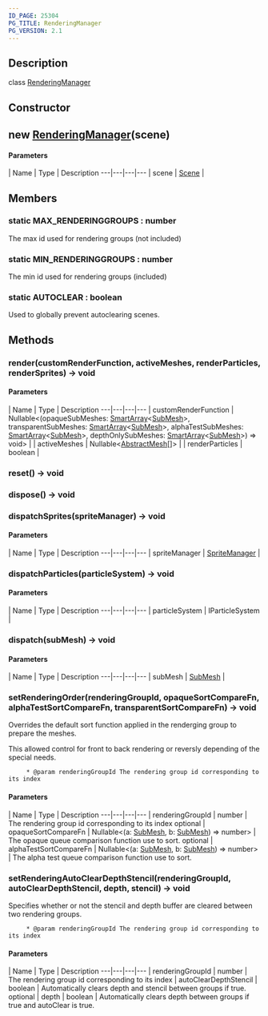 ```yaml
---
ID_PAGE: 25304
PG_TITLE: RenderingManager
PG_VERSION: 2.1
---
```

## Description

class [RenderingManager](/classes/3.1/RenderingManager)



## Constructor

## new [RenderingManager](/classes/3.1/RenderingManager)(scene)



#### Parameters
 | Name | Type | Description
---|---|---|---
 | scene | [Scene](/classes/3.1/Scene) | 

## Members

### static MAX_RENDERINGGROUPS : number

The max id used for rendering groups (not included)
### static MIN_RENDERINGGROUPS : number

The min id used for rendering groups (included)
### static AUTOCLEAR : boolean

Used to globally prevent autoclearing scenes.
## Methods

### render(customRenderFunction, activeMeshes, renderParticles, renderSprites) &rarr; void



#### Parameters
 | Name | Type | Description
---|---|---|---
 | customRenderFunction | Nullable&lt;(opaqueSubMeshes: [SmartArray](/classes/3.1/SmartArray)&lt;[SubMesh](/classes/3.1/SubMesh)&gt;, transparentSubMeshes: [SmartArray](/classes/3.1/SmartArray)&lt;[SubMesh](/classes/3.1/SubMesh)&gt;, alphaTestSubMeshes: [SmartArray](/classes/3.1/SmartArray)&lt;[SubMesh](/classes/3.1/SubMesh)&gt;, depthOnlySubMeshes: [SmartArray](/classes/3.1/SmartArray)&lt;[SubMesh](/classes/3.1/SubMesh)&gt;) =&gt; void&gt; | 
 | activeMeshes | Nullable&lt;[AbstractMesh](/classes/3.1/AbstractMesh)[]&gt; | 
 | renderParticles | boolean | 
### reset() &rarr; void


### dispose() &rarr; void


### dispatchSprites(spriteManager) &rarr; void



#### Parameters
 | Name | Type | Description
---|---|---|---
 | spriteManager | [SpriteManager](/classes/3.1/SpriteManager) | 

### dispatchParticles(particleSystem) &rarr; void



#### Parameters
 | Name | Type | Description
---|---|---|---
 | particleSystem | IParticleSystem | 

### dispatch(subMesh) &rarr; void



#### Parameters
 | Name | Type | Description
---|---|---|---
 | subMesh | [SubMesh](/classes/3.1/SubMesh) | 

### setRenderingOrder(renderingGroupId, opaqueSortCompareFn, alphaTestSortCompareFn, transparentSortCompareFn) &rarr; void

Overrides the default sort function applied in the renderging group to prepare the meshes.

This allowed control for front to back rendering or reversly depending of the special needs.

         * @param renderingGroupId The rendering group id corresponding to its index

#### Parameters
 | Name | Type | Description
---|---|---|---
 | renderingGroupId | number |  The rendering group id corresponding to its index
optional | opaqueSortCompareFn | Nullable&lt;(a: [SubMesh](/classes/3.1/SubMesh), b: [SubMesh](/classes/3.1/SubMesh)) =&gt; number&gt; |  The opaque queue comparison function use to sort.
optional | alphaTestSortCompareFn | Nullable&lt;(a: [SubMesh](/classes/3.1/SubMesh), b: [SubMesh](/classes/3.1/SubMesh)) =&gt; number&gt; |  The alpha test queue comparison function use to sort.
### setRenderingAutoClearDepthStencil(renderingGroupId, autoClearDepthStencil, depth, stencil) &rarr; void

Specifies whether or not the stencil and depth buffer are cleared between two rendering groups.

         * @param renderingGroupId The rendering group id corresponding to its index

#### Parameters
 | Name | Type | Description
---|---|---|---
 | renderingGroupId | number |  The rendering group id corresponding to its index
 | autoClearDepthStencil | boolean |  Automatically clears depth and stencil between groups if true.
optional | depth | boolean |  Automatically clears depth between groups if true and autoClear is true.
